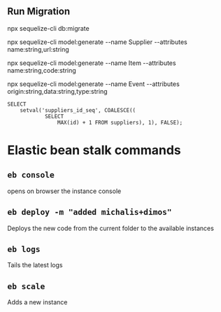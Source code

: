 ## Run Migration

npx sequelize-cli db:migrate

npx sequelize-cli model:generate --name Supplier --attributes name:string,url:string

npx sequelize-cli model:generate --name Item --attributes name:string,code:string

npx sequelize-cli model:generate --name Event --attributes origin:string,data:string,type:string

```
SELECT
	setval('suppliers_id_seq', COALESCE((
			SELECT
				MAX(id) + 1 FROM suppliers), 1), FALSE);
```

# Elastic bean stalk commands

## `eb console`

opens on browser the instance console

## `eb deploy -m "added michalis+dimos"`

Deploys the new code from the current folder to the available instances

## `eb logs`

Tails the latest logs

## `eb scale`

Adds a new instance
